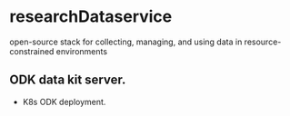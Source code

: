 # researchDataservice
open-source stack for collecting, managing, and using data in resource-constrained environments


## ODK data kit server.


 - K8s ODK deployment.
 
